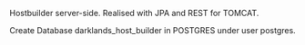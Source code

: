 Hostbuilder server-side.
Realised with JPA and REST for TOMCAT.

Create Database darklands_host_builder in POSTGRES under user postgres.

